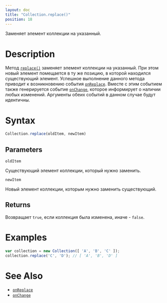 ```yaml
---
layout: doc
title: "Collection.replace()"
position: 18
---
```


Заменяет элемент коллекции на указанный.

# Description

Метод [`replace()`](../Collection.replace/) заменяет элемент коллекции на указанный. При этом новый
элемент помещается в ту же позицию, в которой находился существующий элемент. Успешное выполнение
данного метода приводит к возникновению события [`onReplace`](../Collection.onReplace/). Вместе с
этим событием также генерируется событие [`onChange`](../Collection.onChange/), которое информирует
о наличии любых изменений. Аргументы обеих событий в данном случае будут идентичны.

# Syntax

```js
Collection.replace(oldItem, newItem)
```

## Parameters

`oldItem`

Существующий элемент коллекции, который нужно заменить.

`newItem`

Новый элемент коллекции, которым нужно заменить существующий.

## Returns

Возвращает `true`, если коллекция была изменена, иначе - `false`.

# Examples

```js
var collection = new Collection([ 'A', 'B', 'C' ]);
collection.replace('C', 'D'); // [ 'A', 'B', 'D' ]
```

# See Also

* [`onReplace`](../Collection.onReplace/)
* [`onChange`](../Collection.onChange/)
